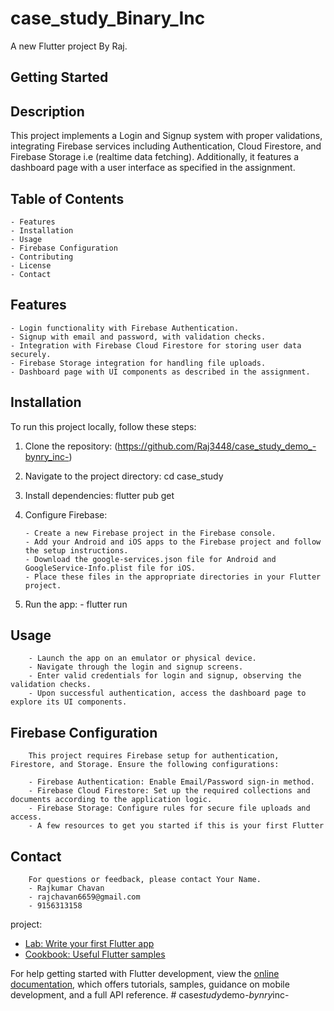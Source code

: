 # case_study_Binary_Inc

A new Flutter project By Raj.

## Getting Started
## Description
This project implements a Login and Signup system with proper validations, integrating Firebase services including Authentication, Cloud Firestore, and Firebase Storage i.e (realtime data fetching). Additionally, it features a dashboard page with a user interface as specified in the assignment.

## Table of Contents
    - Features
    - Installation
    - Usage
    - Firebase Configuration
    - Contributing
    - License
    - Contact

## Features
    - Login functionality with Firebase Authentication.
    - Signup with email and password, with validation checks.
    - Integration with Firebase Cloud Firestore for storing user data securely.
    - Firebase Storage integration for handling file uploads.
    - Dashboard page with UI components as described in the assignment.

## Installation
To run this project locally, follow these steps:

1.  Clone the repository:
        (https://github.com/Raj3448/case_study_demo_-bynry_inc-)
2.  Navigate to the project directory:
        cd case_study
3.  Install dependencies:
        flutter pub get
4.  Configure Firebase:

        - Create a new Firebase project in the Firebase console.
        - Add your Android and iOS apps to the Firebase project and follow the setup instructions.
        - Download the google-services.json file for Android and             GoogleService-Info.plist file for iOS.
        - Place these files in the appropriate directories in your Flutter project.
5.  Run the app:
        - flutter run

##  Usage
        - Launch the app on an emulator or physical device.
        - Navigate through the login and signup screens.
        - Enter valid credentials for login and signup, observing the validation checks.
        - Upon successful authentication, access the dashboard page to explore its UI components.
##  Firebase Configuration
        This project requires Firebase setup for authentication, Firestore, and Storage. Ensure the following configurations:

        - Firebase Authentication: Enable Email/Password sign-in method.
        - Firebase Cloud Firestore: Set up the required collections and documents according to the application logic.
        - Firebase Storage: Configure rules for secure file uploads and access.
        - A few resources to get you started if this is your first Flutter 

## Contact
        For questions or feedback, please contact Your Name.
        - Rajkumar Chavan
        - rajchavan6659@gmail.com
        - 9156313158

        
project:

- [Lab: Write your first Flutter app](https://docs.flutter.dev/get-started/codelab)
- [Cookbook: Useful Flutter samples](https://docs.flutter.dev/cookbook)

For help getting started with Flutter development, view the
[online documentation](https://docs.flutter.dev/), which offers tutorials,
samples, guidance on mobile development, and a full API reference.
#   c a s e _ s t u d y _ d e m o _ - b y n r y _ i n c - 
 
 